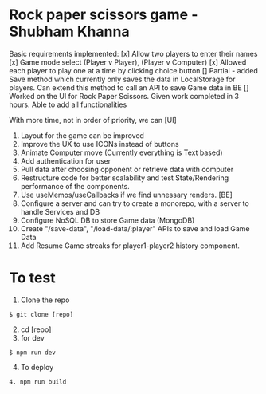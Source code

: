 # Rock paper scissors game - Shubham Khanna
Basic requirements implemented:
[x] Allow two players to enter their names
[x] Game mode select (Player v Player), (Player v Computer)
[x] Allowed each player to play one at a time by clicking choice button
[] Partial - added Save method which currently only saves the data in LocalStorage for players. Can extend this method to call an API to save Game data in BE
[] Worked on the UI for Rock Paper Scissors. Given work completed in 3 hours. Able to add all functionalities

With more time, not in order of priority, we can
[UI]
1. Layout for the game can be improved
2. Improve the UX to use ICONs instead of buttons
3. Animate Computer move (Currently everything is Text based)
4. Add authentication for user
5. Pull data after choosing opponent or retrieve data with computer
6. Restructure code for better scalability and test State/Rendering performance of the components.
7. Use useMemos/useCallbacks if we find unnessary renders.
[BE]
1. Configure a server and can try to create a monorepo, with a server to handle Services and DB
2. Configure NoSQL DB to store Game data (MongoDB)
3. Create "/save-data", "/load-data/:player" APIs to save and load Game Data
4. Add Resume Game streaks for player1-player2 history component.


# To test
1. Clone the repo
```shell
$ git clone [repo]
```
2. cd [repo]
3. for dev
```shell
$ npm run dev
```
4. To deploy
```shell
4. npm run build
```